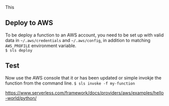 This 

## Deploy to AWS
To be deploy a function to an AWS account, you need to be set up with valid data in `~/.aws/credentials` and `~/.aws/config`, in addition to matching `AWS_PROFILE` environment variable.  
`$ sls deploy`  

## Test
Now use the AWS console that it or has been updated or simple invokje the function from the command line.
`$ sls invoke -f my-function`  

https://www.serverless.com/framework/docs/providers/aws/examples/hello-world/python/




